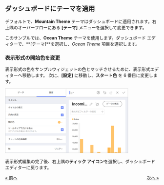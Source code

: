 ## ダッシュボードにテーマを適用

デフォルトで、**Mountain Theme** テーマはダッシュボードに適用されます。右上隅のオーバーフローにある **[テーマ]** メニューを選択して変更できます。


このサンプルでは、**Ocean Theme** テーマを使用します。ダッシュボード エディターで、**[テーマ]**を選択し、*Ocean Theme* 項目を選択します。

### 表示形式の開始色を変更

表示形式の色をサンプルウィジェットの色とマッチさせるために、表示形式エディターへ移動します。 次に、**[設定]** に移動し、**スタート色** を 6 番目に変更します。

<img src="images/ChangingStartColor_All.png" alt="ChangingStartColor\_All" width="80%"/>

表示形式編集の完了後、右上隅の**ティック アイコン**を選択し、ダッシュボード エディターに戻ります。 

<style>
.previous {
    text-align: left
}

.next {
    float: right
}

</style>

<a href="applying-formatting-visualization.md" class="previous">&laquo; 前へ</a>
<a href="adding-other-visualizations.md" class="next">次へ &raquo;</a>